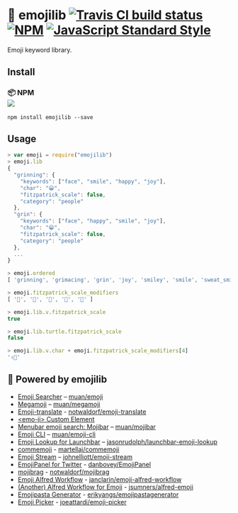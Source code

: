# :book: emojilib [![Travis CI build status](https://img.shields.io/travis/muan/emojilib.svg?style=flat-square)](https://travis-ci.org/muan/emojilib) [![NPM](https://img.shields.io/npm/dt/emojilib.svg?style=flat-square&colorB=fd7463)](https://www.npmjs.com/package/emojilib) [![JavaScript Standard Style](https://img.shields.io/badge/code%20style-standard-brightgreen.svg?style=flat-square&colorB=f1d04a)](https://github.com/feross/standard)

Emoji keyword library.

## Install

### :package: NPM<br>![](https://img.shields.io/npm/v/emojilib.svg?style=flat-square)

```
npm install emojilib --save
```

## Usage

```javascript
> var emoji = require("emojilib")
> emoji.lib
{
  "grinning": {
    "keywords": ["face", "smile", "happy", "joy"],
    "char": "😀",
    "fitzpatrick_scale": false,
    "category": "people"
  },
  "grin": {
    "keywords": ["face", "happy", "smile", "joy"],
    "char": "😁",
    "fitzpatrick_scale": false,
    "category": "people"
  },
  ...
}

> emoji.ordered
[ 'grinning', 'grimacing', 'grin', 'joy', 'smiley', 'smile', 'sweat_smile', ...]

> emoji.fitzpatrick_scale_modifiers
[ '🏻', '🏼', '🏽', '🏾', '🏿' ]

> emoji.lib.v.fitzpatrick_scale
true

> emoji.lib.turtle.fitzpatrick_scale
false

> emoji.lib.v.char + emoji.fitzpatrick_scale_modifiers[4]
'✌🏿'
```

## :electric_plug: Powered by emojilib

* [Emoji Searcher](http://emoji.muan.co) – [muan/emoji](https://github.com/muan/emoji)
* [Megamoji](http://megamoji.muan.co) – [muan/megamoji](https://github.com/muan/megamoji)
* [Emoji-translate](http://meowni.ca/emoji-translate) - [notwaldorf/emoji-translate](https://github.com/notwaldorf/emoji-translate)
* [\<emo-ji\> Custom Element](https://github.com/wbinnssmith/emo-ji)
* [Menubar emoji search: Mojibar](https://github.com/muan/mojibar) – [muan/mojibar](https://github.com/muan/mojibar)
* [Emoji CLI](https://github.com/muan/emoji-cli) – [muan/emoji-cli](https://github.com/muan/emoji-cli)
* [Emoji Lookup for Launchbar](https://github.com/jasonrudolph/launchbar-emoji-lookup) – [jasonrudolph/launchbar-emoji-lookup](https://github.com/jasonrudolph/launchbar-emoji-lookup)
* [commemoji](https://www.npmjs.com/package/commemoji) - [martellaj/commemoji](https://github.com/martellaj/commemoji)
* [Emoji Stream](https://www.npmjs.com/package/emoji-stream) – [johnelliott/emoji-stream](https://github.com/johnelliott/emoji-stream)
* [EmojiPanel for Twitter](http://bit.ly/emojipanel) - [danbovey/EmojiPanel](https://github.com/danbovey/EmojiPanel)
* [mojibrag](https://mojibrag.firebaseapp.com/) - [notwaldorf/mojibrag](https://github.com/notwaldorf/mojibrag)
* [Emoji Alfred Workflow](https://www.npmjs.com/package/emoji-alfred-workflow) - [janclarin/emoji-alfred-workflow](https://github.com/janclarin/emoji-alfred-workflow)
* [(Another) Alfred Workflow for Emoji](https://www.alfredforum.com/topic/11126-alfred-emoji-search-emojis-by-name-or-keyword/) - [jsumners/alfred-emoji](https://github.com/jsumners/alfred-emoji)
* [Emojipasta Generator](http://erikyangs.com/emojipastagenerator/) - [erikyangs/emojipastagenerator](https://github.com/erikyangs/emojipastagenerator)
* [Emoji Picker](https://emojipicker.app) - [joeattardi/emoji-picker](https://github.com/joeattardi/emoji-picker)
